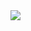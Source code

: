 <img src="https://github.com/bhavesh1129/All-In-One-Interview-Preparation/blob/main/Core%20Subjects/Operating%20System/OS%20Banner.gif">
